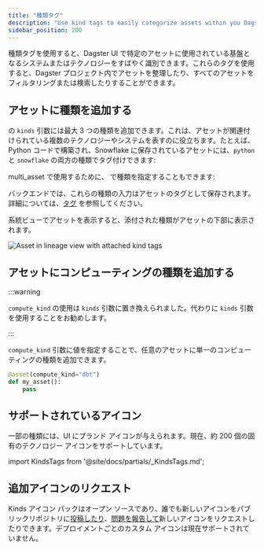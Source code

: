 ```yaml
---
title: "種類タグ"
description: "Use kind tags to easily categorize assets within you Dagster project."
sidebar_position: 200
---
```


種類タグを使用すると、Dagster UI で特定のアセットに使用されている基盤となるシステムまたはテクノロジーをすばやく識別できます。これらのタグを使用すると、Dagster プロジェクト内でアセットを整理したり、すべてのアセットをフィルタリングまたは検索したりすることができます。

## アセットに種類を追加する

<PyObject section="assets" module="dagster" object="asset" decorator /> の `kinds` 引数には最大 3 つの種類を追加できます。これは、アセットが関連付けられている複数のテクノロジーやシステムを表すのに役立ちます。たとえば、Python コードで構築され、Snowflake に保存されているアセットには、`python` と `snowflake` の両方の種類でタグ付けできます:

<CodeExample path="docs_snippets/docs_snippets/concepts/metadata-tags/asset_kinds.py" />

multi_asset で使用するために、<PyObject section="assets" module="dagster" object="AssetSpec" /> で種類を指定することもできます:

<CodeExample path="docs_snippets/docs_snippets/concepts/metadata-tags/asset_kinds_multi.py" />

バックエンドでは、これらの種類の入力はアセットのタグとして保存されます。詳細については、[タグ](/guides/build/assets/metadata-and-tags/index.md#tags) を参照してください。

系統ビューでアセットを表示すると、添付された種類がアセットの下部に表示されます。

<img
  src="/images/guides/build/assets/metadata-tags/kinds/kinds.svg"
  alt="Asset in lineage view with attached kind tags"
/>

## アセットにコンピューティングの種類を追加する

:::warning

`compute_kind` の使用は `kinds` 引数に置き換えられました。代わりに `kinds` 引数を使用することをお勧めします。

:::

`compute_kind` 引数に値を指定することで、任意のアセットに単一のコンピューティングの種類を追加できます。

```python
@asset(compute_kind="dbt")
def my_asset():
    pass
```

## サポートされているアイコン

一部の種類には、UI にブランド アイコンが与えられます。現在、約 200 個の固有のテクノロジー アイコンをサポートしています。

import KindsTags from '@site/docs/partials/\_KindsTags.md';

<KindsTags />

## 追加アイコンのリクエスト

Kinds アイコン パックはオープン ソースであり、誰でも新しいアイコンをパブリックリポジトリに[投稿したり](/about/contributing)、[問題を報告して](https://github.com/dagster-io/dagster/issues/new?assignees=&labels=type%3A+feature-request&projects=&template=request_a_feature.ym)新しいアイコンをリクエストしたりできます。デプロイメントごとのカスタム アイコンは現在サポートされていません。
